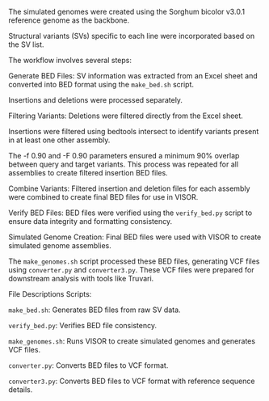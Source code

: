 The simulated genomes were created using the Sorghum bicolor v3.0.1 reference genome as the backbone.

Structural variants (SVs) specific to each line were incorporated based on the SV list.

The workflow involves several steps:

Generate BED Files: SV information was extracted from an Excel sheet and converted into BED format using the `make_bed.sh` script.

Insertions and deletions were processed separately.

Filtering Variants: Deletions were filtered directly from the Excel sheet. 

Insertions were filtered using bedtools intersect to identify variants present in at least one other assembly. 

The -f 0.90 and -F 0.90 parameters ensured a minimum 90% overlap between query and target variants. This process was repeated for all assemblies to create filtered insertion BED files. 

Combine Variants: Filtered insertion and deletion files for each assembly were combined to create final BED files for use in VISOR. 

Verify BED Files: BED files were verified using the `verify_bed.py` script to ensure data integrity and formatting consistency. 

Simulated Genome Creation: Final BED files were used with VISOR to create simulated genome assemblies. 

The `make_genomes.sh` script processed these BED files, generating VCF files using `converter.py` and `converter3.py`. These VCF files were prepared for downstream analysis with tools like Truvari. 

File Descriptions Scripts: 

`make_bed.sh`: Generates BED files from raw SV data. 

`verify_bed.py`: Verifies BED file consistency. 

`make_genomes.sh`: Runs VISOR to create simulated genomes and generates VCF files. 

`converter.py`: Converts BED files to VCF format. 

`converter3.py`: Converts BED files to VCF format with reference sequence details.
